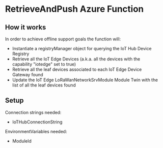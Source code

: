 # RetrieveAndPush Azure Function #

## How it works ##
In order to achieve offline support goals the function will:

- Instantiate a registryManager object for querying the IoT Hub Device Registry 
- Retrieve all the IoT Edge Devices (a.k.a. all the devices with the capability "iotedge" set to true)
- Retrieve all the leaf devices associated to each IoT Edge Device Gateway found
- Update the IoT Edge LoRaWanNetworkSrvModule Module Twin with the list of all the leaf devices found

## Setup ##

Connection strings needed:

- IoTHubConnectionString

EnvironmentVariables needed:

- ModuleId